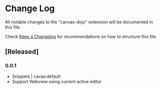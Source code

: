 # Change Log

All notable changes to the "canvas-dojo" extension will be documented in this file.

Check [Keep a Changelog](http://keepachangelog.com/) for recommendations on how to structure this file.

## [Released]
### 0.0.1

- Snippets | cavas:default
- Support Webview using current active editor